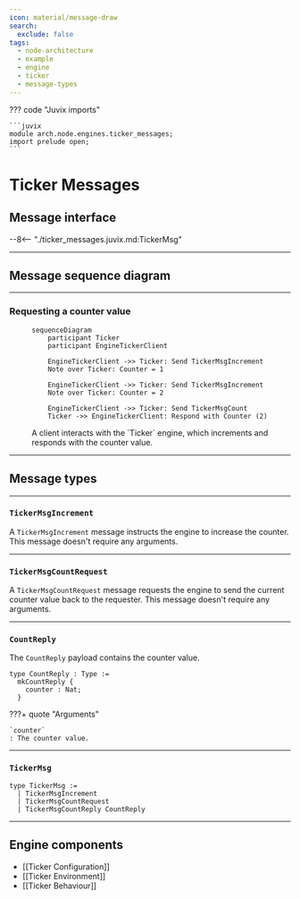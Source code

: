 ```yaml
---
icon: material/message-draw
search:
  exclude: false
tags:
  - node-architecture
  - example
  - engine
  - ticker
  - message-types
---
```


??? code "Juvix imports"

    ```juvix
    module arch.node.engines.ticker_messages;
    import prelude open;
    ```

# Ticker Messages

## Message interface

--8<-- "./ticker_messages.juvix.md:TickerMsg"

---

## Message sequence diagram

---

### Requesting a counter value

<!-- --8<-- [start:message-sequence-diagram] -->
<figure markdown="span">

```mermaid
sequenceDiagram
    participant Ticker
    participant EngineTickerClient

    EngineTickerClient ->> Ticker: Send TickerMsgIncrement
    Note over Ticker: Counter = 1

    EngineTickerClient ->> Ticker: Send TickerMsgIncrement
    Note over Ticker: Counter = 2

    EngineTickerClient ->> Ticker: Send TickerMsgCount
    Ticker ->> EngineTickerClient: Respond with Counter (2)
```

<figcaption markdown="span">
A client interacts with the `Ticker` engine, which increments and responds with the counter value.
</figcaption>
</figure>
<!-- --8<-- [end:message-sequence-diagram] -->

---

## Message types

---

### `TickerMsgIncrement`

A `TickerMsgIncrement` message instructs the engine to increase the counter.
This message doesn't require any arguments.

---

### `TickerMsgCountRequest`

A `TickerMsgCountRequest` message requests the engine to send the current counter value back to
the requester. This message doesn't require any arguments.

---

### `CountReply`

The `CountReply` payload contains the counter value.

```juvix
type CountReply : Type :=
  mkCountReply {
    counter : Nat;
  }
```

???+ quote "Arguments"

    `counter`
    : The counter value.

---

### `TickerMsg`

<!-- --8<-- [start:TickerMsg] -->
```juvix
type TickerMsg :=
  | TickerMsgIncrement
  | TickerMsgCountRequest
  | TickerMsgCountReply CountReply
```
<!-- --8<-- [end:TickerMsg] -->

---

## Engine components

- [[Ticker Configuration]]
- [[Ticker Environment]]
- [[Ticker Behaviour]]
